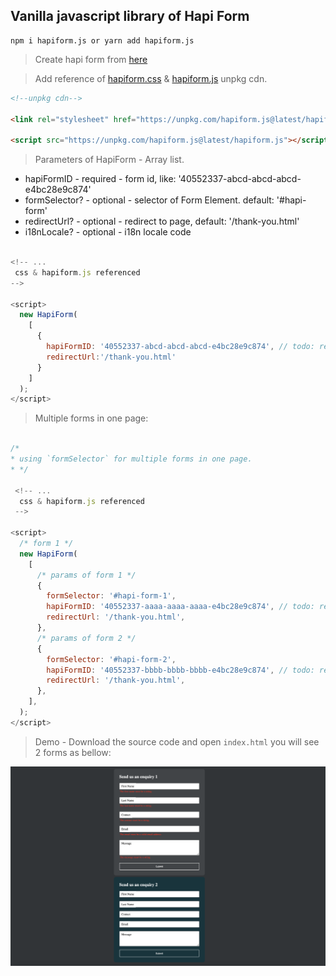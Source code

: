 ## Vanilla javascript library of Hapi Form

```npm
npm i hapiform.js or yarn add hapiform.js
``` 

> Create hapi form from [here](https://hapiform.sg)


> Add reference of [hapiform.css](https://unpkg.com/hapiform.js@latest/hapiform.css) & [hapiform.js](https://unpkg.com/hapiform.js@latest/hapiform.js) unpkg cdn.

```html
<!--unpkg cdn-->

<link rel="stylesheet" href="https://unpkg.com/hapiform.js@latest/hapiform.css">

<script src="https://unpkg.com/hapiform.js@latest/hapiform.js"></script>
```

> Parameters of HapiForm - Array list. 
 
  * hapiFormID - required - form id, like: '40552337-abcd-abcd-abcd-e4bc28e9c874'
  * formSelector? - optional - selector of Form Element. default: '#hapi-form'
  * redirectUrl? - optional - redirect to page, default: '/thank-you.html'
  * i18nLocale? - optional - i18n locale code
   

```javascript

<!-- ... 
 css & hapiform.js referenced
-->

<script>
  new HapiForm(
    [  
      {
        hapiFormID: '40552337-abcd-abcd-abcd-e4bc28e9c874', // todo: replace your real form Id
        redirectUrl:'/thank-you.html'
      }
    ]
  );
</script>

```

> Multiple forms in one page:

```javascript

/*
* using `formSelector` for multiple forms in one page.
* */

 <!-- ... 
  css & hapiform.js referenced
 -->

<script>
  /* form 1 */
  new HapiForm(
    [
      /* params of form 1 */
      {
        formSelector: '#hapi-form-1',
        hapiFormID: '40552337-aaaa-aaaa-aaaa-e4bc28e9c874', // todo: replace your real form Id
        redirectUrl: '/thank-you.html',
      },
      /* params of form 2 */
      {
        formSelector: '#hapi-form-2',
        hapiFormID: '40552337-bbbb-bbbb-bbbb-e4bc28e9c874', // todo: replace your real form Id
        redirectUrl: '/thank-you.html',
      },
    ],
  ); 
</script>

```

> Demo - Download the source code and open `index.html` you will see 2 forms as bellow:

![Multiple Enquiry Form Demo](demo.png)


